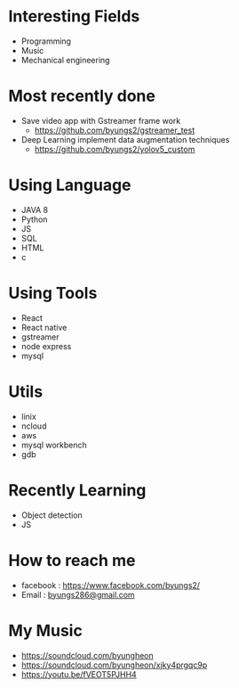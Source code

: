 # Interesting Fields 
- Programming
- Music
- Mechanical engineering

# Most recently done
- Save video app with Gstreamer frame work
  - https://github.com/byungs2/gstreamer_test  
- Deep Learning implement data augmentation techniques
  - https://github.com/byungs2/yolov5_custom
  
# Using Language
- JAVA 8
- Python
- JS
- SQL
- HTML
- c

# Using Tools
- React
- React native
- gstreamer
- node express
- mysql

# Utils
- linix
- ncloud
- aws
- mysql workbench
- gdb

# Recently Learning
- Object detection
- JS

# How to reach me
- facebook : https://www.facebook.com/byungs2/
- Email : byungs286@gmail.com

# My Music
- https://soundcloud.com/byungheon
- https://soundcloud.com/byungheon/xjky4prgqc9p
- https://youtu.be/fVEOT5PJHH4


